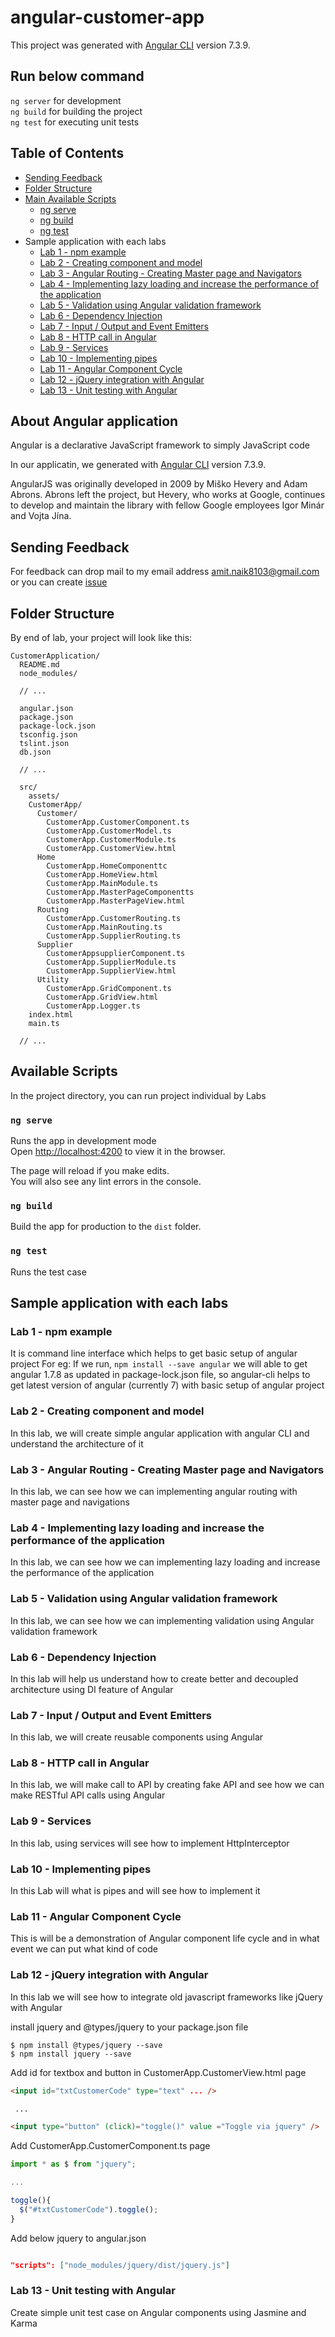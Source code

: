 # angular-customer-app

This project was generated with [Angular CLI](https://github.com/angular/angular-cli) version 7.3.9.

## Run below command 
`ng server` for development  
`ng build` for building the project  
`ng test` for executing unit tests  

## Table of Contents

- [Sending Feedback](#sending-feedback)
- [Folder Structure](#folder-structure)
- [Main Available Scripts](#available-scripts)
    - [ng serve](#ng-serve)
    - [ng build](#ng-build)
    - [ng test](#ng-test)
-  Sample application with each labs
    - [Lab 1 - npm example](https://github.com/Amitpnk/angular-customer-app/tree/master/Lab01/npm-example)
    - [Lab 2 - Creating component and model](https://github.com/Amitpnk/angular-customer-app/tree/master/Lab02/CustomerApplication)
    - [Lab 3 - Angular Routing - Creating Master page and Navigators](https://github.com/Amitpnk/angular-customer-app/tree/master/Lab03/CustomerApplication)
    - [Lab 4 - Implementing lazy loading and increase the performance of the application](https://github.com/Amitpnk/angular-customer-app/tree/master/Lab04/CustomerApplication)
    - [Lab 5 - Validation using Angular validation framework](https://github.com/Amitpnk/angular-customer-app/tree/master/Lab05/CustomerApplication)
    - [Lab 6 - Dependency Injection](https://github.com/Amitpnk/angular-customer-app/tree/master/Lab06/CustomerApplication)
    - [Lab 7 - Input / Output and Event Emitters](https://github.com/Amitpnk/angular-customer-app/tree/master/Lab07/CustomerApplication)
    - [Lab 8 - HTTP call in Angular](https://github.com/Amitpnk/angular-customer-app/tree/master/Lab08/CustomerApplication)
    - [Lab 9 - Services](https://github.com/Amitpnk/angular-customer-app/tree/master/Lab09/CustomerApplication)
    - [Lab 10 - Implementing pipes](https://github.com/Amitpnk/angular-customer-app/tree/master/La10/CustomerApplication)
    - [Lab 11 - Angular Component Cycle](https://github.com/Amitpnk/angular-customer-app/tree/master/Lab11/CustomerApplication)
    - [Lab 12 - jQuery integration with Angular](https://github.com/Amitpnk/angular-customer-app/tree/master/Lab12/CustomerApplication)
    - [Lab 13 - Unit testing with Angular](https://github.com/Amitpnk/angular-customer-app/tree/master/Lab13/CustomerApplication)
    
## About Angular application

Angular is a declarative JavaScript framework to simply JavaScript code

In our applicatin, we generated with [Angular CLI](https://github.com/angular/angular-cli) version 7.3.9.

AngularJS was originally developed in 2009 by Miško Hevery and Adam Abrons. Abrons left the project, but Hevery, who works at Google, continues to develop and maintain the library with fellow Google employees Igor Minár and Vojta Jína.

## Sending Feedback

For feedback can drop mail to my email address amit.naik8103@gmail.com or you can create [issue](https://github.com/Amitpnk/angular-customer-app/issues/new)

## Folder Structure

By end of lab, your project will look like this:

```
CustomerApplication/
  README.md
  node_modules/

  // ...

  angular.json
  package.json
  package-lock.json
  tsconfig.json
  tslint.json
  db.json
  
  // ...
  
  src/
    assets/
    CustomerApp/
      Customer/
        CustomerApp.CustomerComponent.ts      
        CustomerApp.CustomerModel.ts
        CustomerApp.CustomerModule.ts
        CustomerApp.CustomerView.html
      Home
        CustomerApp.HomeComponenttc
        CustomerApp.HomeView.html
        CustomerApp.MainModule.ts
        CustomerApp.MasterPageComponentts
        CustomerApp.MasterPageView.html
      Routing
        CustomerApp.CustomerRouting.ts
        CustomerApp.MainRouting.ts
        CustomerApp.SupplierRouting.ts
      Supplier
        CustomerAppsupplierComponent.ts
        CustomerApp.SupplierModule.ts
        CustomerApp.SupplierView.html
      Utility
        CustomerApp.GridComponent.ts
        CustomerApp.GridView.html
        CustomerApp.Logger.ts
    index.html
    main.ts

  // ...

```

## Available Scripts

In the project directory, you can run project individual by Labs

### `ng serve`

Runs the app in development mode <br>
Open [http://localhost:4200](http://localhost:4200) to view it in the browser.

The page will reload if you make edits. <br>
You will also see any lint errors in the console.

### `ng build`

Build the app for production to the `dist` folder. <br>

### `ng test`

Runs the test case 

## Sample application with each labs
### Lab 1 - npm example

It is command line interface which helps to get basic setup of angular project 
For eg: If we run, `npm install --save angular` we will able to get angular 1.7.8 as updated in package-lock.json file, so angular-cli helps to get latest version of angular (currently 7) with basic setup of angular project

### Lab 2 - Creating component and model

In this lab, we will create simple angular application with angular CLI and understand the architecture of it

### Lab 3 - Angular Routing - Creating Master page and Navigators

In this lab, we can see how we can implementing angular routing with master page and navigations

### Lab 4 - Implementing lazy loading and increase the performance of the application

In this lab, we can see how we can implementing lazy loading and increase the performance of the application

### Lab 5 - Validation using Angular validation framework

In this lab, we can see how we can implementing validation using Angular validation framework

### Lab 6 - Dependency Injection

In this lab will help us understand how to create better and decoupled architecture using DI feature of Angular

### Lab 7 - Input / Output and Event Emitters

In this lab, we will create reusable components using Angular

### Lab 8 - HTTP call in Angular

In this lab, we will make call to API by creating fake API and see how we can make RESTful API calls using Angular

### Lab 9 - Services

In this lab, using services will see how to implement HttpInterceptor

### Lab 10 - Implementing pipes

In this Lab will what is pipes and will see how to implement it

### Lab 11 - Angular Component Cycle

This is will be a demonstration of Angular component life cycle and in what event we can put
what kind of code

### Lab 12 - jQuery integration with Angular

In this lab we will see how to integrate old javascript frameworks like jQuery with Angular

install jquery and @types/jquery to your package.json file

```
$ npm install @types/jquery --save
$ npm install jquery --save
```

Add id for textbox and button in CustomerApp.CustomerView.html page

```html
<input id="txtCustomerCode" type="text" ... />

 ...

<input type="button" (click)="toggle()" value ="Toggle via jquery" />

```

Add CustomerApp.CustomerComponent.ts page

```javascript
import * as $ from "jquery";

...

toggle(){
  $("#txtCustomerCode").toggle();
}
```

Add below jquery to angular.json 

```json

"scripts": ["node_modules/jquery/dist/jquery.js"]

```


### Lab 13 - Unit testing with Angular

Create simple unit test case on Angular components using Jasmine and Karma

